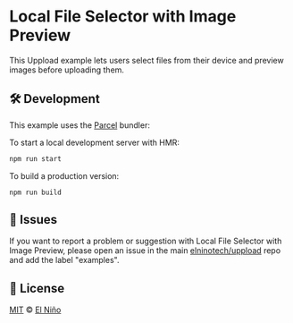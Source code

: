 # Local File Selector with Image Preview

This Uppload example lets users select files from their device and preview images before uploading them.

## 🛠 Development

This example uses the [Parcel](https://github.com/parcel-bundler/parcel) bundler:

To start a local development server with HMR:

```bash
npm run start
```

To build a production version:

```
npm run build
```

## 🐛 Issues

If you want to report a problem or suggestion with Local File Selector with Image Preview, please open an issue in the main [elninotech/uppload](https://github.com/elninotech/uppload) repo and add the label "examples".

## 📄 License

[MIT](https://github.com/elninotech/uppload-examples/blob/master/LICENSE) © [El Niño](https://elnino.tech)
